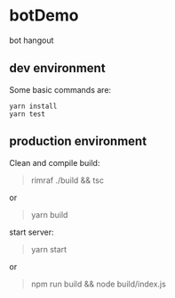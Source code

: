 # botDemo
bot hangout

## dev environment
Some basic commands are:
```
yarn install
yarn test
```

## production environment

Clean and compile build:

> rimraf ./build && tsc

or

> yarn build

start server:

> yarn start

or

> npm run build && node build/index.js
